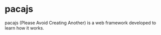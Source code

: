 # pacajs
pacajs (Please Avoid Creating Another) is a web framework developed to learn how it works.
